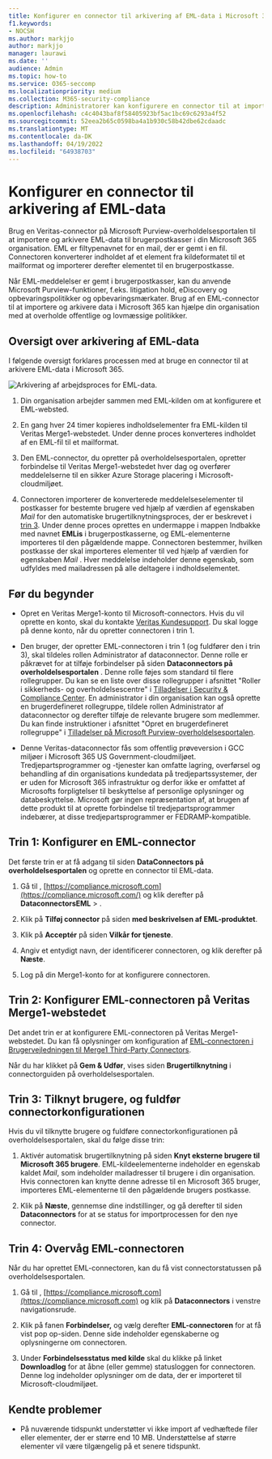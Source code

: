 ```yaml
---
title: Konfigurer en connector til arkivering af EML-data i Microsoft 365
f1.keywords:
- NOCSH
ms.author: markjjo
author: markjjo
manager: laurawi
ms.date: ''
audience: Admin
ms.topic: how-to
ms.service: O365-seccomp
ms.localizationpriority: medium
ms.collection: M365-security-compliance
description: Administratorer kan konfigurere en connector til at importere og arkivere EML-data fra Veritas i Microsoft 365. Med denne connector kan du arkivere data fra datakilder fra tredjepart i Microsoft 365. Når du har arkiveret disse data, kan du bruge funktioner til overholdelse af angivne standarder, f.eks. juridisk bevarelse, indholdssøgning og opbevaringspolitikker til at administrere tredjepartsdata.
ms.openlocfilehash: c4c4043baf8f58405923bf5ac1bc69c6293a4f52
ms.sourcegitcommit: 52eea2b65c0598ba4a1b930c58b42dbe62cdaadc
ms.translationtype: MT
ms.contentlocale: da-DK
ms.lasthandoff: 04/19/2022
ms.locfileid: "64938703"
---
```

# <a name="set-up-a-connector-to-archive-eml-data"></a>Konfigurer en connector til arkivering af EML-data

Brug en Veritas-connector på Microsoft Purview-overholdelsesportalen til at importere og arkivere EML-data til brugerpostkasser i din Microsoft 365 organisation. EML er filtypenavnet for en mail, der er gemt i en fil. Connectoren konverterer indholdet af et element fra kildeformatet til et mailformat og importerer derefter elementet til en brugerpostkasse.

Når EML-meddelelser er gemt i brugerpostkasser, kan du anvende Microsoft Purview-funktioner, f.eks. litigation hold, eDiscovery og opbevaringspolitikker og opbevaringsmærkater. Brug af en EML-connector til at importere og arkivere data i Microsoft 365 kan hjælpe din organisation med at overholde offentlige og lovmæssige politikker.

## <a name="overview-of-archiving-eml-data"></a>Oversigt over arkivering af EML-data

I følgende oversigt forklares processen med at bruge en connector til at arkivere EML-data i Microsoft 365.

![Arkivering af arbejdsproces for EML-data.](../media/EMLConnectorWorkflow.png)

1. Din organisation arbejder sammen med EML-kilden om at konfigurere et EML-websted.

2. En gang hver 24 timer kopieres indholdselementer fra EML-kilden til Veritas Merge1-webstedet. Under denne proces konverteres indholdet af en EML-fil til et mailformat.

3. Den EML-connector, du opretter på overholdelsesportalen, opretter forbindelse til Veritas Merge1-webstedet hver dag og overfører meddelelserne til en sikker Azure Storage placering i Microsoft-cloudmiljøet.

4. Connectoren importerer de konverterede meddelelseselementer til postkasser for bestemte brugere ved hjælp af værdien af egenskaben *Mail* for den automatiske brugertilknytningsproces, der er beskrevet i [trin 3](#step-3-map-users-and-complete-the-connector-setup). Under denne proces oprettes en undermappe i mappen Indbakke med navnet **EMLis** i brugerpostkasserne, og EML-elementerne importeres til den pågældende mappe. Connectoren bestemmer, hvilken postkasse der skal importeres elementer til ved hjælp af værdien for egenskaben *Mail* . Hver meddelelse indeholder denne egenskab, som udfyldes med mailadressen på alle deltagere i indholdselementet.

## <a name="before-you-begin"></a>Før du begynder

- Opret en Veritas Merge1-konto til Microsoft-connectors. Hvis du vil oprette en konto, skal du kontakte [Veritas Kundesupport](https://globanet.com/ms-connectors-contact). Du skal logge på denne konto, når du opretter connectoren i trin 1.

- Den bruger, der opretter EML-connectoren i trin 1 (og fuldfører den i trin 3), skal tildeles rollen Administrator af dataconnector. Denne rolle er påkrævet for at tilføje forbindelser på siden **Dataconnectors på overholdelsesportalen** . Denne rolle føjes som standard til flere rollegrupper. Du kan se en liste over disse rollegrupper i afsnittet "Roller i sikkerheds- og overholdelsescentre" i [Tilladelser i Security & Compliance Center](../security/office-365-security/permissions-in-the-security-and-compliance-center.md#roles-in-the-security--compliance-center). En administrator i din organisation kan også oprette en brugerdefineret rollegruppe, tildele rollen Administrator af dataconnector og derefter tilføje de relevante brugere som medlemmer. Du kan finde instruktioner i afsnittet "Opret en brugerdefineret rollegruppe" i [Tilladelser på Microsoft Purview-overholdelsesportalen](microsoft-365-compliance-center-permissions.md#create-a-custom-role-group).

- Denne Veritas-dataconnector fås som offentlig prøveversion i GCC miljøer i Microsoft 365 US Government-cloudmiljøet. Tredjepartsprogrammer og -tjenester kan omfatte lagring, overførsel og behandling af din organisations kundedata på tredjepartssystemer, der er uden for Microsoft 365 infrastruktur og derfor ikke er omfattet af Microsofts forpligtelser til beskyttelse af personlige oplysninger og databeskyttelse. Microsoft gør ingen repræsentation af, at brugen af dette produkt til at oprette forbindelse til tredjepartsprogrammer indebærer, at disse tredjepartsprogrammer er FEDRAMP-kompatible.

## <a name="step-1-set-up-an-eml-connector"></a>Trin 1: Konfigurer en EML-connector

Det første trin er at få adgang til siden **DataConnectors på overholdelsesportalen** og oprette en connector til EML-data.

1. Gå til , [https://compliance.microsoft.com](https://compliance.microsoft.com/) og klik derefter på **DataconnectorsEML** > .

2. Klik på **Tilføj connector** på siden **med beskrivelsen af EML-produktet**.

3. Klik på **Acceptér** på siden **Vilkår for tjeneste**.

4. Angiv et entydigt navn, der identificerer connectoren, og klik derefter på **Næste**.

5. Log på din Merge1-konto for at konfigurere connectoren.

## <a name="step-2-configure-the-eml-connector-on-the-veritas-merge1-site"></a>Trin 2: Konfigurer EML-connectoren på Veritas Merge1-webstedet

Det andet trin er at konfigurere EML-connectoren på Veritas Merge1-webstedet. Du kan få oplysninger om konfiguration af [EML-connectoren i Brugervejledningen til Merge1 Third-Party Connectors](https://docs.ms.merge1.globanetportal.com/Merge1%20Third-Party%20Connectors%20EML%20User%20Guide%20.pdf).

Når du har klikket på **Gem & Udfør**, vises siden **Brugertilknytning** i connectorguiden på overholdelsesportalen.

## <a name="step-3-map-users-and-complete-the-connector-setup"></a>Trin 3: Tilknyt brugere, og fuldfør connectorkonfigurationen

Hvis du vil tilknytte brugere og fuldføre connectorkonfigurationen på overholdelsesportalen, skal du følge disse trin:

1. Aktivér automatisk brugertilknytning på siden **Knyt eksterne brugere til Microsoft 365 brugere**. EML-kildeelementerne indeholder en egenskab kaldet *Mail*, som indeholder mailadresser til brugere i din organisation. Hvis connectoren kan knytte denne adresse til en Microsoft 365 bruger, importeres EML-elementerne til den pågældende brugers postkasse.

2. Klik på **Næste**, gennemse dine indstillinger, og gå derefter til siden **Dataconnectors** for at se status for importprocessen for den nye connector.

## <a name="step-4-monitor-the-eml-connector"></a>Trin 4: Overvåg EML-connectoren

Når du har oprettet EML-connectoren, kan du få vist connectorstatussen på overholdelsesportalen.

1. Gå til , [https://compliance.microsoft.com](https://compliance.microsoft.com) og klik på **Dataconnectors** i venstre navigationsrude.

2. Klik på fanen **Forbindelser,** og vælg derefter **EML-connectoren** for at få vist pop op-siden. Denne side indeholder egenskaberne og oplysningerne om connectoren.

3. Under **Forbindelsesstatus med kilde** skal du klikke på linket **Downloadlog** for at åbne (eller gemme) statusloggen for connectoren. Denne log indeholder oplysninger om de data, der er importeret til Microsoft-cloudmiljøet.

## <a name="known-issues"></a>Kendte problemer

- På nuværende tidspunkt understøtter vi ikke import af vedhæftede filer eller elementer, der er større end 10 MB. Understøttelse af større elementer vil være tilgængelig på et senere tidspunkt.